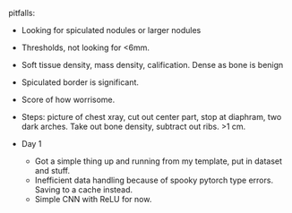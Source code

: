 pitfalls:

- Looking for spiculated nodules or larger nodules
- Thresholds, not looking for <6mm.
- Soft tissue density, mass density, calification. Dense as bone is benign
- Spiculated border is significant.
- Score of how worrisome.
- Steps: picture of chest xray, cut out center part, stop at diaphram, two dark arches. Take out bone density, subtract out ribs. >1 cm.

- Day 1
  - Got a simple thing up and running from my template, put in dataset and stuff.
  - Inefficient data handling because of spooky pytorch type errors. Saving to a cache instead.
  - Simple CNN with ReLU for now.
